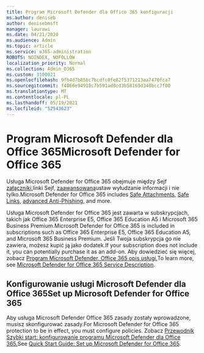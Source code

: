 ```yaml
---
title: Program Microsoft Defender dla Office 365 konfiguracji
ms.author: deniseb
author: denisebmsft
manager: laurawi
ms.date: 04/21/2020
ms.audience: Admin
ms.topic: article
ms.service: o365-administration
ROBOTS: NOINDEX, NOFOLLOW
localization_priority: Normal
ms.collection: Admin_O365
ms.custom: 3100021
ms.openlocfilehash: 9fb4d7b85bc7bcdfc0fe82f5371213aa7470fca7
ms.sourcegitcommit: f4866e94918c7b591ad0cd3b58169d340bcc7f00
ms.translationtype: MT
ms.contentlocale: pl-PL
ms.lasthandoff: 05/19/2021
ms.locfileid: "52543623"
---
```

# <a name="microsoft-defender-for-office-365"></a><span data-ttu-id="6583b-102">Program Microsoft Defender dla Office 365</span><span class="sxs-lookup"><span data-stu-id="6583b-102">Microsoft Defender for Office 365</span></span>

<span data-ttu-id="6583b-103">Usługa Microsoft Defender for Office 365 obejmuje między [](/microsoft-365/security/office-365-security/atp-safe-links)Sejf [załączniki,](/microsoft-365/security/office-365-security/atp-safe-attachments)linki Sejf, [zaawansowaną](/microsoft-365/security/office-365-security/atp-anti-phishing)ustaw wyłudzanie informacji i nie tylko.</span><span class="sxs-lookup"><span data-stu-id="6583b-103">Microsoft Defender for Office 365 includes [Safe Attachments](/microsoft-365/security/office-365-security/atp-safe-attachments), [Safe Links](/microsoft-365/security/office-365-security/atp-safe-links), [advanced Anti-Phishing](/microsoft-365/security/office-365-security/atp-anti-phishing), and more.</span></span> 

<span data-ttu-id="6583b-104">Usługa Microsoft Defender for Office 365 jest zawarta w subskrypcjach, takich jak Office 365 Enterprise E5, Office 365 Education A5 i Microsoft 365 Business Premium.</span><span class="sxs-lookup"><span data-stu-id="6583b-104">Microsoft Defender for Office 365 is included in subscriptions such as Office 365 Enterprise E5, Office 365 Education A5, and Microsoft 365 Business Premium.</span></span> <span data-ttu-id="6583b-105">Jeśli Twoja subskrypcja go nie zawiera, możesz kupić ją jako dodatek.</span><span class="sxs-lookup"><span data-stu-id="6583b-105">If your subscription does not include it, you can potentially purchase it as an add-on.</span></span> <span data-ttu-id="6583b-106">Aby dowiedzieć się więcej, zobacz [Program Microsoft Defender, Office 365 opis usługi.](/office365/servicedescriptions/office-365-advanced-threat-protection-service-description)</span><span class="sxs-lookup"><span data-stu-id="6583b-106">To learn more, see [Microsoft Defender for Office 365 Service Description](/office365/servicedescriptions/office-365-advanced-threat-protection-service-description).</span></span>

## <a name="set-up-microsoft-defender-for-office-365"></a><span data-ttu-id="6583b-107">Konfigurowanie usługi Microsoft Defender dla Office 365</span><span class="sxs-lookup"><span data-stu-id="6583b-107">Set up Microsoft Defender for Office 365</span></span>

<span data-ttu-id="6583b-108">Aby usługa Microsoft Defender Office 365 zasady zostały wprowadzone, musisz skonfigurować zasady.</span><span class="sxs-lookup"><span data-stu-id="6583b-108">For Microsoft Defender for Office 365 protection to be in effect, you must configure policies.</span></span> <span data-ttu-id="6583b-109">Zobacz [Przewodnik Szybki start: konfigurowanie programu Microsoft Defender dla Office 365.](/microsoft-365/security/office-365-security/office-365-atp)</span><span class="sxs-lookup"><span data-stu-id="6583b-109">See [Quick Start Guide: Set up Microsoft Defender for Office 365](/microsoft-365/security/office-365-security/office-365-atp).</span></span>

